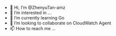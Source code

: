 - 👋 Hi, I’m @ZhenyuTan-amz
- 👀 I’m interested in ...
- 🌱 I’m currently learning Go
- 💞️ I’m looking to collaborate on CloudWatch Agent
- 📫 How to reach me ...

<!---
ZhenyuTan-amz/ZhenyuTan-amz is a ✨ special ✨ repository because its `README.md` (this file) appears on your GitHub profile.
You can click the Preview link to take a look at your changes.
--->
